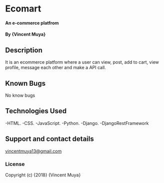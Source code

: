 # Ecomart

#### An e-commerce platfrom

#### By **{Vincent Muya}**

## Description

It is an ecommerce platform where a user can view, post, add to cart, view profile, message each other and make a API call.

## Known Bugs

No know bugs

## Technologies Used
-HTML. -CSS. -JavaScript. -Python. -Django. -DjangoRestFramework

## Support and contact details

vincentmuya13@gmail.com

### License

Copyright (c) {2018} {Vincent Muya}
